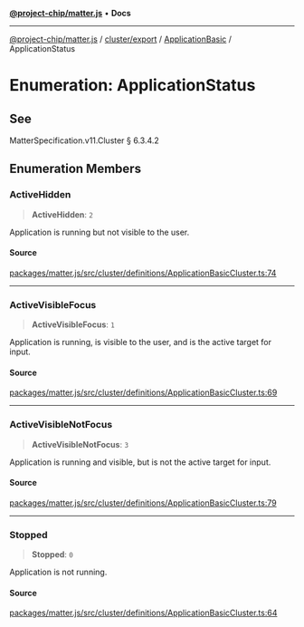 [**@project-chip/matter.js**](../../../../../README.md) • **Docs**

***

[@project-chip/matter.js](../../../../../modules.md) / [cluster/export](../../../README.md) / [ApplicationBasic](../README.md) / ApplicationStatus

# Enumeration: ApplicationStatus

## See

MatterSpecification.v11.Cluster § 6.3.4.2

## Enumeration Members

### ActiveHidden

> **ActiveHidden**: `2`

Application is running but not visible to the user.

#### Source

[packages/matter.js/src/cluster/definitions/ApplicationBasicCluster.ts:74](https://github.com/project-chip/matter.js/blob/7a8cbb56b87d4ccf34bec5a9a95ab40a1711324f/packages/matter.js/src/cluster/definitions/ApplicationBasicCluster.ts#L74)

***

### ActiveVisibleFocus

> **ActiveVisibleFocus**: `1`

Application is running, is visible to the user, and is the active target for input.

#### Source

[packages/matter.js/src/cluster/definitions/ApplicationBasicCluster.ts:69](https://github.com/project-chip/matter.js/blob/7a8cbb56b87d4ccf34bec5a9a95ab40a1711324f/packages/matter.js/src/cluster/definitions/ApplicationBasicCluster.ts#L69)

***

### ActiveVisibleNotFocus

> **ActiveVisibleNotFocus**: `3`

Application is running and visible, but is not the active target for input.

#### Source

[packages/matter.js/src/cluster/definitions/ApplicationBasicCluster.ts:79](https://github.com/project-chip/matter.js/blob/7a8cbb56b87d4ccf34bec5a9a95ab40a1711324f/packages/matter.js/src/cluster/definitions/ApplicationBasicCluster.ts#L79)

***

### Stopped

> **Stopped**: `0`

Application is not running.

#### Source

[packages/matter.js/src/cluster/definitions/ApplicationBasicCluster.ts:64](https://github.com/project-chip/matter.js/blob/7a8cbb56b87d4ccf34bec5a9a95ab40a1711324f/packages/matter.js/src/cluster/definitions/ApplicationBasicCluster.ts#L64)
